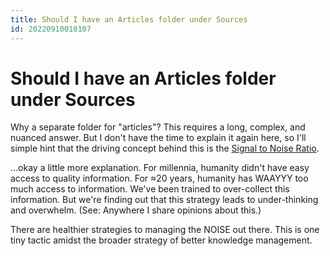 ```yaml
---
title: Should I have an Articles folder under Sources
id: 20220910010107
---
```

# Should I have an Articles folder under Sources
Why a separate folder for "articles"? This requires a long, complex, and nuanced answer. But I don't have the time to explain it again here, so I'll simple hint that the driving concept behind this is the [Signal to Noise Ratio]([[20220825054714]]).

...okay a little more explanation. For millennia, humanity didn't have easy access to quality information. For ≈20 years, humanity has WAAYYY too much access to information. We've been trained to over-collect this information. But we're finding out that this strategy leads to under-thinking and overwhelm. (See: Anywhere I share opinions about this.)

There are healthier strategies to managing the NOISE out there. This is one tiny tactic amidst the broader strategy of better knowledge management.